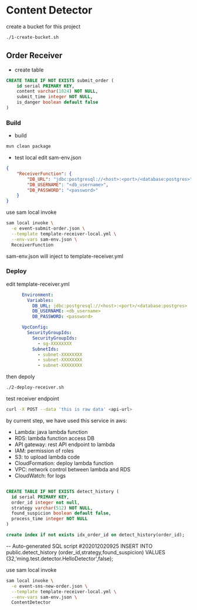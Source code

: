

# Content Detector

create a bucket for this project
```sh
./1-create-bucket.sh
```

## Order Receiver

- create table
```sql
CREATE TABLE IF NOT EXISTS submit_order (
	id serial PRIMARY KEY,
	content varchar(1024) NOT NULL,
	submit_time integer NOT NULL, 
	is_danger boolean default false
)
```

### Build
- build
```sh
mvn clean package
```
- test local
edit sam-env.json
```json
{
	"ReceiverFunction": {
		"DB_URL": "jdbc:postgresql://<host>:<port>/<database:postgres>",
		"DB_USERNAME": "<db_username>",
		"DB_PASSWORD": "<password>"
	}
}
```
use sam local invoke
```sh
sam local invoke \
  -e event-submit-order.json \
  --template template-receiver-local.yml \
  --env-vars sam-env.json \
  ReceiverFunction
```
sam-env.json will inject to template-receiver.yml


### Deploy
edit template-receiver.yml
```yml
      Environment:
        Variables:
          DB_URL: jdbc:postgresql://<host>:<port>/<database:postgres>
          DB_USERNAME: <db_username>
          DB_PASSWORD: <password>

      VpcConfig:
        SecurityGroupIds:
          SecurityGroupIds:
            - sg-XXXXXXXX
          SubnetIds:
            - subnet-XXXXXXXX
            - subnet-XXXXXXXX
            - subnet-XXXXXXXX
```

then depoly
```sh
./2-deploy-receiver.sh
```

test receiver endpoint
```sh
curl -X POST --data 'this is raw data' <api-url>
```


by current step, we have used this service in aws: 
- Lambda: java lambda function 
- RDS: lambda function access DB
- API gateway: rest API endpoint to lambda
- IAM: permission of roles
- S3: to upload lambda code
- CloudFormation: deploy lambda function
- VPC: network control between lambda and RDS
- CloudWatch: for logs




```sql

CREATE TABLE IF NOT EXISTS detect_history (
  id serial PRIMARY KEY,
  order_id integer not null, 
  strategy varchar(512) NOT NULL,
  found_suspicion boolean default false,
  process_time integer NOT NULL
)

create index if not exists idx_order_id on detect_history(order_id);
```


-- Auto-generated SQL script #202012020925
INSERT INTO public.detect_history (order_id,strategy,found_suspicion)  VALUES (32,'ming.test.detector.HelloDetector',false);


use sam local invoke
```sh
sam local invoke \
  -e event-sns-new-order.json \
  --template template-receiver-local.yml \
  --env-vars sam-env.json \
  ContentDetector
```

